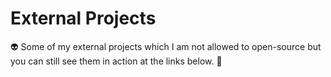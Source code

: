 # External Projects
👽 Some of my external projects which I am not allowed to open-source but you can still see them in action at the links below. 🤖
